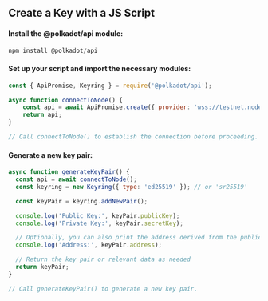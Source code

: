 ## Create a Key with a JS Script

#### Install the @polkadot/api module:
```javascript
npm install @polkadot/api
```

#### Set up your script and import the necessary modules:
```javascript
const { ApiPromise, Keyring } = require('@polkadot/api');

async function connectToNode() {
    const api = await ApiPromise.create({ provider: 'wss://testnet.node.sydney.ggxchain.io' });
    return api;
}

// Call connectToNode() to establish the connection before proceeding.
```

#### Generate a new key pair:
```javascript
async function generateKeyPair() {
  const api = await connectToNode();
  const keyring = new Keyring({ type: 'ed25519' }); // or 'sr25519'

  const keyPair = keyring.addNewPair();

  console.log('Public Key:', keyPair.publicKey);
  console.log('Private Key:', keyPair.secretKey);

  // Optionally, you can also print the address derived from the public key
  console.log('Address:', keyPair.address);

  // Return the key pair or relevant data as needed
  return keyPair;
}

// Call generateKeyPair() to generate a new key pair.
```
